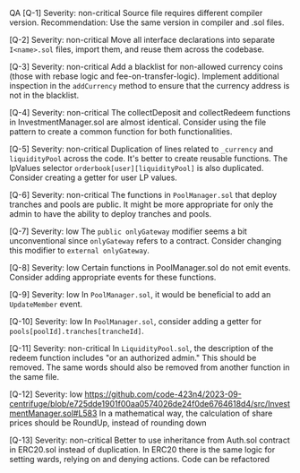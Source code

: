 QA
[Q-1]
Severity: non-critical
Source file requires different compiler version. Recommendation: Use the same version in compiler and .sol files.

[Q-2]
Severity: non-critical
Move all interface declarations into separate `I<name>.sol` files, import them, and reuse them across the codebase.

[Q-3]
Severity: non-critical
Add a blacklist for non-allowed currency coins (those with rebase logic and fee-on-transfer-logic). Implement additional inspection in the `addCurrency` method to ensure that the currency address is not in the blacklist.

[Q-4]
Severity: non-critical
The collectDeposit and collectRedeem functions in InvestmentManager.sol are almost identical. Consider using the file pattern to create a common function for both functionalities.

[Q-5]
Severity: non-critical
Duplication of lines related to `_currency` and `liquidityPool` across the code. It's better to create reusable functions. The lpValues selector `orderbook[user][liquidityPool]` is also duplicated. Consider creating a getter for user LP values.

[Q-6]
Severity: non-critical
The functions in `PoolManager.sol` that deploy tranches and pools are public. It might be more appropriate for only the admin to have the ability to deploy tranches and pools.

[Q-7]
Severity: low
The `public onlyGateway` modifier seems a bit unconventional since `onlyGateway` refers to a contract. Consider changing this modifier to `external onlyGateway`.

[Q-8]
Severity: low
Certain functions in PoolManager.sol do not emit events. Consider adding appropriate events for these functions.

[Q-9]
Severity: low
In `PoolManager.sol`, it would be beneficial to add an `UpdateMember` event.

[Q-10]
Severity: low
In `PoolManager.sol`, consider adding a getter for `pools[poolId].tranches[trancheId]`.

[Q-11]
Severity: non-critical
In `LiquidityPool.sol`, the description of the redeem function includes "or an authorized admin." This should be removed. The same words should also be removed from another function in the same file.

[Q-12]
Severity: low
https://github.com/code-423n4/2023-09-centrifuge/blob/e725dde1901f00aa0574026de24f0de6764618d4/src/InvestmentManager.sol#L583
In a mathematical way, the calculation of share prices should be RoundUp, instead of rounding down

[Q-13]
Severity: non-critical
Better to use inheritance from Auth.sol contract in ERC20.sol instead of duplication. In ERC20 there is the same logic for setting wards, relying on and denying actions. Code can be refactored